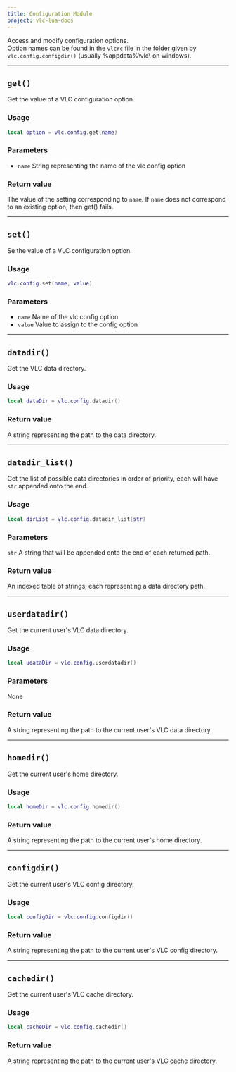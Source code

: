 ```yaml
---
title: Configuration Module
project: vlc-lua-docs
---
```

Access and modify configuration options.  
Option names can be found in the `vlcrc` file in the folder given by `vlc.config.configdir()` (usually %appdata%\vlc\ on windows).

----
## `get()`
Get the value of a VLC configuration option.

### Usage
```lua
local option = vlc.config.get(name)
```
### Parameters
- `name` String representing the name of the vlc config option

### Return value
The value of the setting corresponding to `name`. If `name` does not correspond to an existing option, then get() fails.

----
## `set()`
Se the value of a VLC configuration option.

### Usage
```lua
vlc.config.set(name, value)
```

### Parameters
- `name` Name of the vlc config option
- `value` Value to assign to the config option

----
## `datadir()`
Get the VLC data directory.

### Usage
```lua
local dataDir = vlc.config.datadir()
```

### Return value
A string representing the path to the data directory.

----
## `datadir_list()`
Get the list of possible data directories in order of priority, each will have `str` appended onto the end.

### Usage
```lua
local dirList = vlc.config.datadir_list(str)
```

### Parameters
`str` A string that will be appended onto the end of each returned path.

### Return value
An indexed table of strings, each representing a data directory path.

----
## `userdatadir()`
Get the current user's VLC data directory.

### Usage
```lua
local udataDir = vlc.config.userdatadir()
```

### Parameters
None

### Return value
A string representing the path to the current user's VLC data directory.

----
## `homedir()`
Get the current user's home directory.

### Usage
```lua
local homeDir = vlc.config.homedir()
```

### Return value
A string representing the path to the current user's home directory.

----
## `configdir()`
Get the current user's VLC config directory.

### Usage
```lua
local configDir = vlc.config.configdir()
```

### Return value
A string representing the path to the current user's VLC config directory.

----
## `cachedir()`
Get the current user's VLC cache directory.

### Usage
```lua
local cacheDir = vlc.config.cachedir()
```

### Return value
A string representing the path to the current user's VLC cache directory.

